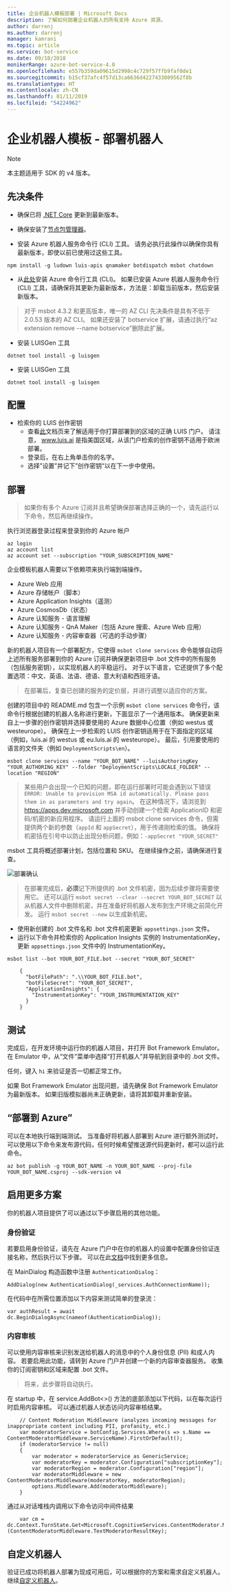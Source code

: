```yaml
---
title: 企业机器人模板部署 | Microsoft Docs
description: 了解如何部署企业机器人的所有支持 Azure 资源。
author: darrenj
ms.author: darrenj
manager: kamrani
ms.topic: article
ms.service: bot-service
ms.date: 09/18/2018
monikerRange: azure-bot-service-4.0
ms.openlocfilehash: e557b359da09615d2998c4c729f57ffb9faf0de1
ms.sourcegitcommit: b15cf37afc4f57d13ca6636d4227433809562f8b
ms.translationtype: HT
ms.contentlocale: zh-CN
ms.lasthandoff: 01/11/2019
ms.locfileid: "54224962"
---
```

# <a name="enterprise-bot-template---deploying-your-bot"></a>企业机器人模板 - 部署机器人

> [!NOTE]
> 本主题适用于 SDK 的 v4 版本。 

## <a name="prerequisites"></a>先决条件

- 确保已将 [.NET Core](https://www.microsoft.com/net/download) 更新到最新版本。

- 确保安装了[节点包管理器](https://nodejs.org/en/)。

- 安装 Azure 机器人服务命令行 (CLI) 工具。 请务必执行此操作以确保你具有最新版本，即使以前已使用过这些工具。

```shell
npm install -g ludown luis-apis qnamaker botdispatch msbot chatdown
```

- 从[此处](https://docs.microsoft.com/en-us/cli/azure/install-azure-cli-windows?view=azure-cli-latest)安装 Azure 命令行工具 (CLI)。 如果已安装 Azure 机器人服务命令行 (CLI) 工具，请确保将其更新为最新版本，方法是：卸载当前版本，然后安装新版本。

> 对于 msbot 4.3.2 和更高版本，唯一的 AZ CLI 先决条件是具有不低于 2.0.53 版本的 AZ CLI。 如果还安装了 botservice 扩展，请通过执行“az extension remove --name botservice”删除此扩展。

- 安装 LUISGen 工具

```shell
dotnet tool install -g luisgen
```

- 安装 LUISGen 工具

```shell
dotnet tool install -g luisgen
```

## <a name="configuration"></a>配置

- 检索你的 LUIS 创作密钥
   - 查看[此](https://docs.microsoft.com/en-us/azure/cognitive-services/luis/luis-reference-regions)文档页来了解适用于你打算部署到的区域的正确 LUIS 门户。 请注意， www.luis.ai 是指美国区域，从该门户检索的创作密钥不适用于欧洲部署。
   - 登录后，在右上角单击你的名字。
   - 选择”设置”并记下”创作密钥“以在下一步中使用。

## <a name="deployment"></a>部署

> 如果你有多个 Azure 订阅并且希望确保部署选择正确的一个，请先运行以下命令，然后再继续操作。

 执行浏览器登录过程来登录到你的 Azure 帐户
```shell
az login
az account list
az account set --subscription "YOUR_SUBSCRIPTION_NAME"
```

企业模板机器人需要以下依赖项来执行端到端操作。
- Azure Web 应用
- Azure 存储帐户（脚本）
- Azure Application Insights（遥测）
- Azure CosmosDb（状态）
- Azure 认知服务 - 语言理解
- Azure 认知服务 - QnA Maker（包括 Azure 搜索、Azure Web 应用）
- Azure 认知服务 - 内容审查器（可选的手动步骤）

新的机器人项目有一个部署配方，它使得 `msbot clone services` 命令能够自动将上述所有服务部署到你的 Azure 订阅并确保更新项目中 .bot 文件中的所有服务（包括服务密钥），以实现机器人的平稳运行。 对于以下语言，它还提供了多个配置选项：中文、英语、法语、德语、意大利语和西班牙语。

> 在部署后，复查已创建的服务的定价层，并进行调整以适应你的方案。

创建的项目中的 README.md 包含一个示例 `msbot clone services` 命令行，该命令行根据创建的机器人名称进行更新，下面显示了一个通用版本。 确保更新来自上一步骤的创作密钥并选择要使用的 Azure 数据中心位置（例如 westus 或 westeurope）。 确保在上一步检索的 LUIS 创作密钥适用于在下面指定的区域（例如，luis.ai 的 westus 或 eu.luis.ai 的 westeurope）。 最后，引用要使用的语言的文件夹（例如 `DeploymentScripts\en`）。

```shell
msbot clone services --name "YOUR_BOT_NAME" --luisAuthoringKey "YOUR_AUTHORING_KEY" --folder "DeploymentScripts\LOCALE_FOLDER" --location "REGION"
```

> 某些用户会出现一个已知的问题，即在运行部署时可能会遇到以下错误`ERROR: Unable to provision MSA id automatically. Please pass them in as parameters and try again`。 在这种情况下，请浏览到 https://apps.dev.microsoft.com 并手动创建一个检索 ApplicationID 和密码/机密的新应用程序。 请运行上面的 msbot clone services 命令，但需提供两个新的参数（`appId` 和 `appSecret`），用于传递刚检索的值。 确保将机密括在引号中以防止出现分析问题，例如：`-appSecret "YOUR_SECRET"`

msbot 工具将概述部署计划，包括位置和 SKU。 在继续操作之前，请确保进行复查。

![部署确认](./media/enterprise-template/EnterpriseBot-ConfirmDeployment.png)

>在部署完成后，**必须**记下所提供的 .bot 文件机密，因为后续步骤将需要使用它。 还可以运行 `msbot secret --clear --secret YOUR_BOT_SECRET` 以从机器人文件中删除机密，并在准备好将机器人发布到生产环境之前简化开发。 运行 `msbot secret --new` 以生成新机密。

- 使用新创建的 .bot 文件名和 .bot 文件机密更新 `appsettings.json` 文件。
- 运行以下命令并检索你的 Application Insights 实例的 InstrumentationKey，更新 `appsettings.json` 文件中的 InstrumentationKey。

`msbot list --bot YOUR_BOT_FILE.bot --secret "YOUR_BOT_SECRET"`

        {
          "botFilePath": ".\\YOUR_BOT_FILE.bot",
          "botFileSecret": "YOUR_BOT_SECRET",
          "ApplicationInsights": {
            "InstrumentationKey": "YOUR_INSTRUMENTATION_KEY"
          }
        }

## <a name="testing"></a>测试

完成后，在开发环境中运行你的机器人项目，并打开 Bot Framework Emulator。 在 Emulator 中，从“文件”菜单中选择“打开机器人”并导航到目录中的 .bot 文件。

任何，键入 ```hi``` 来验证是否一切都正常工作。

如果 Bot Framework Emulator 出现问题，请先确保 Bot Framework Emulator 为最新版本。 如果旧版模拟器尚未正确更新，请将其卸载并重新安装。

## <a name="deploy-to-azure"></a>“部署到 Azure”

可以在本地执行端到端测试。 当准备好将机器人部署到 Azure 进行额外测试时，可以使用以下命令来发布源代码，任何时候希望推送源代码更新时，都可以运行此命令。

```shell
az bot publish -g YOUR_BOT_NAME -n YOUR_BOT_NAME --proj-file YOUR_BOT_NAME.csproj --sdk-version v4
```

## <a name="enabling-more-scenarios"></a>启用更多方案

你的机器人项目提供了可以通过以下步骤启用的其他功能。

### <a name="authentication"></a>身份验证

若要启用身份验证，请先在 Azure 门户中在你的机器人的设置中配置身份验证连接名称，然后执行以下步骤。 可以在此[文档](https://docs.microsoft.com/en-us/azure/bot-service/bot-builder-authentication?view=azure-bot-service-4.0&tabs=csharp)中找到更多信息。

在 MainDialog 构造函数中注册 `AuthenticationDialog`：
    
`AddDialog(new AuthenticationDialog(_services.AuthConnectionName));`

在代码中在所需位置添加以下内容来测试简单的登录流：
    
`var authResult = await dc.BeginDialogAsync(nameof(AuthenticationDialog));`

### <a name="content-moderation"></a>内容审核

可以使用内容审核来识别发送给机器人的消息中的个人身份信息 (PII) 和成人内容。 若要启用此功能，请转到 Azure 门户并创建一个新的内容审查器服务。 收集你的订阅密钥和区域来配置 .bot 文件。 

> 将来，此步骤将自动执行。

在 startup 中，在 service.AddBot<>() 方法的底部添加以下代码，以在每次运行时启用内容审核。 可以通过机器人状态访问内容审核结果。 
    
```
    // Content Moderation Middleware (analyzes incoming messages for inappropriate content including PII, profanity, etc.)
    var moderatorService = botConfig.Services.Where(s => s.Name == ContentModeratorMiddleware.ServiceName).FirstOrDefault();
    if (moderatorService != null)
    {
        var moderator = moderatorService as GenericService;
        var moderatorKey = moderator.Configuration["subscriptionKey"];
        var moderatorRegion = moderator.Configuration["region"];
        var moderatorMiddleware = new ContentModeratorMiddleware(moderatorKey, moderatorRegion);
        options.Middleware.Add(moderatorMiddleware);
    }
```
通过从对话堆栈内调用以下命令访问中间件结果
```     
    var cm = dc.Context.TurnState.Get<Microsoft.CognitiveServices.ContentModerator.Models.Screen>(ContentModeratorMiddleware.TextModeratorResultKey);
```

## <a name="customize-your-bot"></a>自定义机器人

验证已成功将机器人部署为现成可用后，可以根据你的方案和需求自定义机器人。 继续[自定义机器人](bot-builder-enterprise-template-customize.md)。
